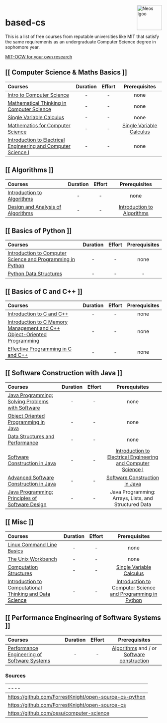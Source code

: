 <a href="https://github.com/neos-20">
    <img src="./src/Group 59.svg" alt="Neos lgoo" title="Neos" align="right" height="80" />
</a>


# based-cs

This is a list of free courses from reputable universities like MIT that satisfy the same requirements as an undergraduate Computer Science degree in sophomore year.
<!-- 
 <details>
  <summary>click for <b>confusion</b></summary>  
<img src="https://user-images.githubusercontent.com/67634568/128613937-9f79436d-7318-4246-866a-c29f71468a33.png" alt="map" width="50%">
   </details> -->

[MIT-OCW for your own research](https://ocw.mit.edu/courses/)
   
## [[ Computer Science & Maths Basics ]]
Courses | Duration | Effort | Prerequisites
:-- |  :--: | :--: |  :--:
[Intro to Computer Science](https://www.edx.org/course/cs50s-introduction-computer-science-harvardx-cs50x)  | - | -  | none
[Mathematical Thinking in Computer Science](https://click.linksynergy.com/deeplink?id=PtFMiHYfEVk&mid=40328&murl=https%3A%2F%2Fwww.coursera.org%2Flearn%2Fwhat-is-a-proof) | - | - | none
[Single Variable Calculus ](https://ocw.mit.edu/courses/mathematics/18-01sc-single-variable-calculus-fall-2010/)  | - | -  | none
[Mathematics for Computer Science](https://ocw.mit.edu/courses/electrical-engineering-and-computer-science/6-042j-mathematics-for-computer-science-spring-2015/) | - | -  |[Single Variable Calculus ](https://ocw.mit.edu/courses/mathematics/18-01sc-single-variable-calculus-fall-2010/)
[Introduction to Electrical Engineering and Computer Science I ](https://ocw.mit.edu/courses/electrical-engineering-and-computer-science/6-01sc-introduction-to-electrical-engineering-and-computer-science-i-spring-2011/)| - | -  | none



## [[ Algorithms ]]
Courses | Duration | Effort | Prerequisites
:-- |  :--: | :--: |  :--:
[Introduction to Algorithms ](https://ocw.mit.edu/courses/electrical-engineering-and-computer-science/6-006-introduction-to-algorithms-spring-2020/index.htm)  | - | -  | none
[Design and Analysis of Algorithms ](https://ocw.mit.edu/courses/electrical-engineering-and-computer-science/6-046j-design-and-analysis-of-algorithms-spring-2015/)  | - | -  | [Introduction to Algorithms](https://ocw.mit.edu/courses/electrical-engineering-and-computer-science/6-006-introduction-to-algorithms-fall-2011/)  


## [[ Basics of Python ]]
Courses | Duration | Effort | Prerequisites
:-- | :--: | :--: | :--:
[Introduction to Computer Science and Programming in Python ](https://ocw.mit.edu/courses/electrical-engineering-and-computer-science/6-0001-introduction-to-computer-science-and-programming-in-python-fall-2016/) | - | -  | none
[Python Data Structures](https://click.linksynergy.com/deeplink?id=PtFMiHYfEVk&mid=40328&murl=https%3A%2F%2Fwww.coursera.org%2Flearn%2Fpython-data)| - | - | -


## [[ Basics of C and C++ ]]
Courses | Duration | Effort | Prerequisites
:-- | :--: | :--: | :--:
[Introduction to C and C++](https://ocw.mit.edu/courses/electrical-engineering-and-computer-science/6-s096-introduction-to-c-and-c-january-iap-2013/)| - | - | none
[Introduction to C Memory Management and C++ Object-Oriented Programming ](https://ocw.mit.edu/courses/electrical-engineering-and-computer-science/6-088-introduction-to-c-memory-management-and-c-object-oriented-programming-january-iap-2010/)| - | - | none
[Effective Programming in C and C++ ](https://ocw.mit.edu/courses/electrical-engineering-and-computer-science/6-s096-effective-programming-in-c-and-c-january-iap-2014/)| - | - | none

## [[ Software Construction with Java ]]
Courses | Duration | Effort | Prerequisites
:-- | :--: | :--: | :--:
[Java Programming: Solving Problems with Software](https://www.coursera.org/learn/java-programming)| - | - | none
[Object Oriented Programming in Java](https://www.coursera.org/learn/object-oriented-java)| - | - | none
[Data Structures and Performance](https://www.coursera.org/learn/data-structures-optimizing-performance)| -| - | none
[Software Construction in Java ](https://openlearninglibrary.mit.edu/courses/course-v1:MITx+6.005.1x+3T2016/about)| - | -  | [Introduction to Electrical Engineering and Computer Science I ](https://ocw.mit.edu/courses/electrical-engineering-and-computer-science/6-01sc-introduction-to-electrical-engineering-and-computer-science-i-spring-2011/)
[Advanced Software Construction in Java ](https://openlearninglibrary.mit.edu/courses/course-v1:MITx+6.005.2x+1T2017/about)| - | -  | [Software Construction in Java ](https://openlearninglibrary.mit.edu/courses/course-v1:MITx+6.005.1x+3T2016/about)
[Java Programming: Principles of Software Design](https://www.coursera.org/learn/java-programming-design-principles) | - | - | Java Programming: Arrays, Lists, and Structured Data


## [[ Misc ]]
Courses | Duration | Effort | Prerequisites
:-- |  :--: | :--: |  :--:
[Linux Command Line Basics](https://imp.i115008.net/linux-command-line-basics)  | - | -  | none
[The Unix Workbench](https://click.linksynergy.com/deeplink?id=PtFMiHYfEVk&mid=40328&murl=https%3A%2F%2Fwww.coursera.org%2Flearn%2Funix) | - | - | none
[Computation Structures](https://ocw.mit.edu/courses/electrical-engineering-and-computer-science/6-004-computation-structures-spring-2009/)| - | - | [Single Variable Calculus ](https://ocw.mit.edu/courses/mathematics/18-01sc-single-variable-calculus-fall-2010/)
[Introduction to Computational Thinking and Data Science ](https://ocw.mit.edu/courses/electrical-engineering-and-computer-science/6-0002-introduction-to-computational-thinking-and-data-science-fall-2016/) | - | -  | [Introduction to Computer Science and Programming in Python ](https://ocw.mit.edu/courses/electrical-engineering-and-computer-science/6-0001-introduction-to-computer-science-and-programming-in-python-fall-2016/) 


## [[ Performance Engineering of Software Systems ]]
Courses | Duration | Effort | Prerequisites
:-- |  :--: | :--: |  :--:
[Performance Engineering of Software Systems](https://ocw.mit.edu/courses/electrical-engineering-and-computer-science/6-172-performance-engineering-of-software-systems-fall-2018/) | - | -  | [ Algorithms](https://github.com/neos-20/based-cs#algorithms)  and / or [Software construction](https://github.com/neos-20/based-cs#software-construction)




### Sources
---- |
:-- |
https://github.com/ForrestKnight/open-source-cs-python |
https://github.com/ForrestKnight/open-source-cs |
https://github.com/ossu/computer-science |
